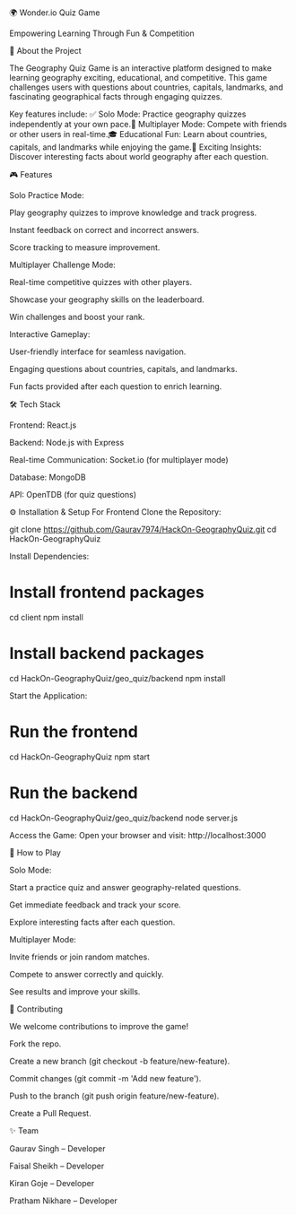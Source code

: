 🌍 Wonder.io Quiz Game

Empowering Learning Through Fun & Competition

🚀 About the Project

The Geography Quiz Game is an interactive platform designed to make learning geography exciting, educational, and competitive. This game challenges users with questions about countries, capitals, landmarks, and fascinating geographical facts through engaging quizzes.

Key features include:
✅ Solo Mode: Practice geography quizzes independently at your own pace.👥 Multiplayer Mode: Compete with friends or other users in real-time.🎓 Educational Fun: Learn about countries, capitals, and landmarks while enjoying the game.🌟 Exciting Insights: Discover interesting facts about world geography after each question.

🎮 Features

Solo Practice Mode:

Play geography quizzes to improve knowledge and track progress.

Instant feedback on correct and incorrect answers.

Score tracking to measure improvement.

Multiplayer Challenge Mode:

Real-time competitive quizzes with other players.

Showcase your geography skills on the leaderboard.

Win challenges and boost your rank.

Interactive Gameplay:

User-friendly interface for seamless navigation.

Engaging questions about countries, capitals, and landmarks.

Fun facts provided after each question to enrich learning.

🛠️ Tech Stack

Frontend: React.js

Backend: Node.js with Express

Real-time Communication: Socket.io (for multiplayer mode)

Database: MongoDB

API: OpenTDB (for quiz questions)

⚙️ Installation & Setup
For Frontend
Clone the Repository:

git clone https://github.com/Gaurav7974/HackOn-GeographyQuiz.git
cd HackOn-GeographyQuiz

Install Dependencies:

# Install frontend packages
cd client
npm install

# Install backend packages
cd HackOn-GeographyQuiz/geo_quiz/backend
npm install

Start the Application:

# Run the frontend
cd HackOn-GeographyQuiz
npm start

# Run the backend
cd HackOn-GeographyQuiz/geo_quiz/backend
node server.js

Access the Game:
Open your browser and visit: http://localhost:3000

🚀 How to Play

Solo Mode:

Start a practice quiz and answer geography-related questions.

Get immediate feedback and track your score.

Explore interesting facts after each question.

Multiplayer Mode:

Invite friends or join random matches.

Compete to answer correctly and quickly.

See results and improve your skills.

🤝 Contributing

We welcome contributions to improve the game!

Fork the repo.

Create a new branch (git checkout -b feature/new-feature).

Commit changes (git commit -m 'Add new feature').

Push to the branch (git push origin feature/new-feature).

Create a Pull Request.

✨ Team

Gaurav Singh – Developer

Faisal Sheikh – Developer

Kiran Goje – Developer

Pratham Nikhare – Developer


